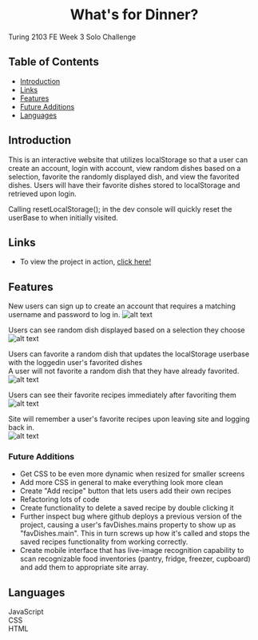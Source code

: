 <h1 align="center">What's for Dinner?</h1>

Turing 2103 FE Week 3 Solo Challenge
## Table of Contents
* [Introduction](#introduction)
* [Links](#Links)
* [Features](#Features)
* [Future Additions](#Future-Additions)
* [Languages](#Languages)

## Introduction
This is an interactive website that utilizes localStorage so that a user can create an account, login with account, view random dishes based on a selection, favorite the randomly displayed dish, and view the favorited dishes. Users will have their favorite dishes stored to localStorage and retrieved upon login.

Calling resetLocalStorage(); in the dev console will quickly reset the userBase to when initially visited. 

## Links  
- To view the project in action, [click here!](https://hoomberto.github.io/whats-for-dinner/)

## Features

New users can sign up to create an account that requires a matching username and password to log in. 
![alt text](https://media.giphy.com/media/nees5J2ylue53ye3FC/giphy.gif "Login System")

Users can see random dish displayed based on a selection they choose
![alt text](https://media.giphy.com/media/Y0WFOO24SKK3Dpa3x7/giphy.gif "Display random dishes")

Users can favorite a random dish that updates the localStorage userbase with the loggedin user's favorited dishes<br>
A user will not favorite a random dish that they have already favorited. 
![alt text](https://media.giphy.com/media/oX5GWWIMLzp0ZAfZcZ/giphy.gif "Favorite a random dish")

Users can see their favorite recipes immediately after favoriting them   
![alt text](https://media.giphy.com/media/v6JzjVWzzb0Mm8Wdc6/giphy.gif "View saved recipes")

Site will remember a user's favorite recipes upon leaving site and logging back in.  
![alt text](https://media.giphy.com/media/NKCerQbl9ic2gyq4di/giphy.gif "localStorage demonstration")

### Future Additions
- Get CSS to be even more dynamic when resized for smaller screens
- Add more CSS in general to make everything look more clean
- Create "Add recipe" button that lets users add their own recipes
- Refactoring lots of code
- Create functionality to delete a saved recipe by double clicking it
- Further inspect bug where github deploys a previous version of the project, causing a user's favDishes.mains property to show up as "favDishes.main". This in turn screws up how it's called and stops the saved recipes functionality from working correctly. 
- Create mobile interface that has live-image recognition capability to scan recognizable food inventories (pantry, fridge, freezer, cupboard) and add them to appropriate site array. 


## Languages
JavaScript  
CSS  
HTML   
